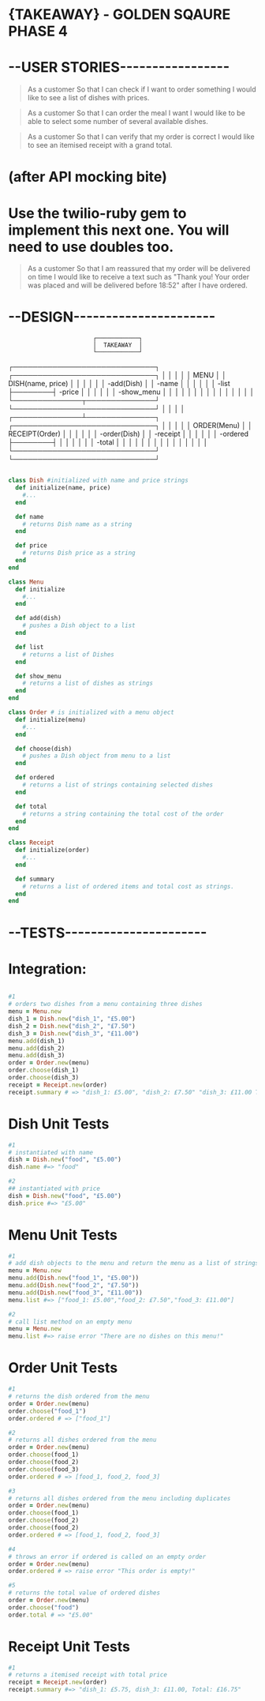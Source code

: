 # {TAKEAWAY} - GOLDEN SQAURE PHASE 4

# --USER STORIES-----------------

>As a customer
>So that I can check if I want to order something
>I would like to see a list of dishes with prices.

>As a customer
>So that I can order the meal I want
>I would like to be able to select some number of several available dishes.

>As a customer
>So that I can verify that my order is correct
>I would like to see an itemised receipt with a grand total.

# (after API mocking bite)
# Use the twilio-ruby gem to implement this next one. You will need to use doubles too.
>As a customer
>So that I am reassured that my order will be delivered on time
>I would like to receive a text such as "Thank you! Your order was placed and will be delivered before 18:52" after I have ordered.


# --DESIGN----------------------

                            ┌────────────┐
                            │  TAKEAWAY  │
                            └────────────┘

┌─────────────────────────────┐        ┌─────────────────────────────┐
│                             │        │                             │
│ MENU                        │        │ DISH(name, price)           │
│                             │        │                             │
│ -add(Dish)                  │        │ -name                       │
│                             │        │                             │
│ -list                       ├────────┤ -price                      │
│                             │        │                             │
│ -show_menu                  │        │                             │
│                             │        │                             │
│                             │        │                             │
│                             │        │                             │
└──────────────┬──────────────┘        └─────────────────────────────┘
               │
               │
               │
               │
┌──────────────┴──────────────┐        ┌─────────────────────────────┐
│                             │        │                             │
│ ORDER(Menu)                 │        │ RECEIPT(Order)              │
│                             │        │                             │
│ -order(Dish)                │        │ -receipt                    │
│                             │        │                             │
│ -ordered                    ├────────┤                             │
│                             │        │                             │
│ -total                      │        │                             │
│                             │        │                             │
│                             │        │                             │
│                             │        │                             │
└─────────────────────────────┘        └─────────────────────────────┘

```ruby

class Dish #initialized with name and price strings
  def initialize(name, price)
    #...
  end

  def name
    # returns Dish name as a string
  end

  def price
    # returns Dish price as a string
  end
end

class Menu
  def initialize
    #...
  end

  def add(dish)
    # pushes a Dish object to a list
  end

  def list
    # returns a list of Dishes
  end

  def show_menu
    # returns a list of dishes as strings
  end
end

class Order # is initialized with a menu object
  def initialize(menu)
    #...
  end

  def choose(dish)
    # pushes a Dish object from menu to a list 
  end

  def ordered
    # returns a list of strings containing selected dishes
  end

  def total
    # returns a string containing the total cost of the order
  end
end

class Receipt
  def initialize(order)
    #...
  end

  def summary
    # returns a list of ordered items and total cost as strings.
  end
end

```

# --TESTS----------------------

# Integration: 
``` ruby

#1
# orders two dishes from a menu containing three dishes
menu = Menu.new
dish_1 = Dish.new("dish_1", "£5.00")
dish_2 = Dish.new("dish_2", "£7.50")
dish_3 = Dish.new("dish_3", "£11.00")
menu.add(dish_1)
menu.add(dish_2)
menu.add(dish_3)
order = Order.new(menu)
order.choose(dish_1)
order.choose(dish_3)
receipt = Receipt.new(order)
receipt.summary # => "dish_1: £5.00", "dish_2: £7.50" "dish_3: £11.00 Total: £16.00


```

# Dish Unit Tests
```ruby
#1
# instantiated with name
dish = Dish.new("food", "£5.00")
dish.name #=> "food"

#2
## instantiated with price
dish = Dish.new("food", "£5.00")
dish.price #=> "£5.00"
```

# Menu Unit Tests
```ruby
#1 
# add dish objects to the menu and return the menu as a list of strings
menu = Menu.new
menu.add(Dish.new("food_1", "£5.00"))
menu.add(Dish.new("food_2", "£7.50"))
menu.add(Dish.new("food_3", "£11.00"))
menu.list #=> ["food_1: £5.00","food_2: £7.50","food_3: £11.00"]

#2
# call list method on an empty menu
menu = Menu.new
menu.list #=> raise error "There are no dishes on this menu!"
```

# Order Unit Tests
```ruby
#1
# returns the dish ordered from the menu
order = Order.new(menu)
order.choose("food_1")
order.ordered # => ["food_1"]

#2
# returns all dishes ordered from the menu
order = Order.new(menu)
order.choose(food_1)
order.choose(food_2)
order.choose(food_3)
order.ordered # => [food_1, food_2, food_3]

#3
# returns all dishes ordered from the menu including duplicates
order = Order.new(menu)
order.choose(food_1)
order.choose(food_2)
order.choose(food_2)
order.ordered # => [food_1, food_2, food_3]

#4
# throws an error if ordered is called on an empty order
order = Order.new(menu)
order.ordered # => raise error "This order is empty!"

#5
# returns the total value of ordered dishes
order = Order.new(menu)
order.choose("food")
order.total # => "£5.00"
```
# Receipt Unit Tests
```ruby
#1
# returns a itemised receipt with total price
receipt = Receipt.new(order)
receipt.summary #=> "dish_1: £5.75, dish_3: £11.00, Total: £16.75"
```